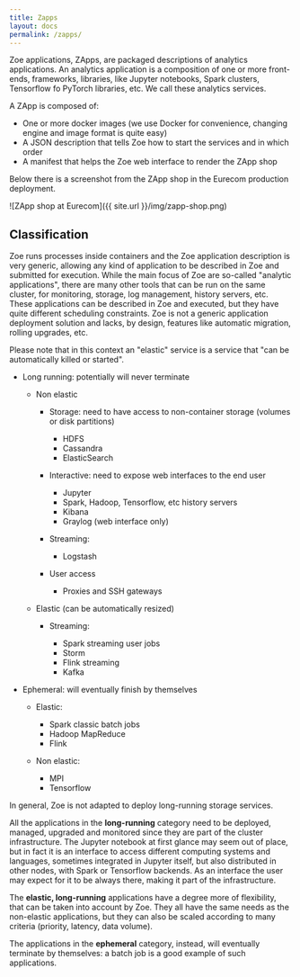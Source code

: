 ```yaml
---
title: Zapps
layout: docs
permalink: /zapps/
---
```


Zoe applications, ZApps, are packaged descriptions of analytics applications. An analytics application is a composition of one or more front-ends, frameworks, libraries, like Jupyter notebooks, Spark clusters, Tensorflow fo PyTorch libraries, etc. We call these analytics services.

A ZApp is composed of:

 * One or more docker images (we use Docker for convenience, changing engine and image format is quite easy)
 * A JSON description that tells Zoe how to start the services and in which order
 * A manifest that helps the Zoe web interface to render the ZApp shop

Below there is a screenshot from the ZApp shop in the Eurecom production deployment.

![ZApp shop at Eurecom]({{ site.url }}/img/zapp-shop.png)

## Classification

Zoe runs processes inside containers and the Zoe application description is very generic, allowing any kind of application to be described in Zoe and submitted for execution. While the main focus of Zoe are so-called "analytic applications", there are many other tools that can be run on the same cluster, for monitoring, storage, log management, history servers, etc. These applications can be described in Zoe and executed, but they have quite different scheduling constraints. Zoe is not a generic application deployment solution and lacks, by design, features like automatic migration, rolling upgrades, etc.

Please note that in this context an "elastic" service is a service that "can be automatically killed or started".

- Long running: potentially will never terminate

  - Non elastic

    - Storage: need to have access to non-container storage (volumes or disk partitions)

      - HDFS
      - Cassandra
      - ElasticSearch

    - Interactive: need to expose web interfaces to the end user

      - Jupyter
      - Spark, Hadoop, Tensorflow, etc history servers
      - Kibana
      - Graylog (web interface only)

    - Streaming:

      - Logstash

    - User access

      - Proxies and SSH gateways

  - Elastic (can be automatically resized)

    - Streaming:

      - Spark streaming user jobs
      - Storm
      - Flink streaming
      - Kafka

- Ephemeral: will eventually finish by themselves

  - Elastic:

    - Spark classic batch jobs
    - Hadoop MapReduce
    - Flink

  - Non elastic:

    - MPI
    - Tensorflow

In general, Zoe is not adapted to deploy long-running storage services.

All the applications in the **long-running** category need to be deployed, managed, upgraded and monitored since they are part of the cluster infrastructure. The Jupyter notebook at first glance may seem out of place, but in fact it is an interface to access different computing systems and languages, sometimes integrated in Jupyter itself, but also distributed in other nodes, with Spark or Tensorflow backends. As an interface the user may expect for it to be always there, making it part of the infrastructure.

The **elastic, long-running** applications have a degree more of flexibility, that can be taken into account by Zoe. They all have the same needs as the non-elastic applications, but they can also be scaled according to many criteria (priority, latency, data volume).

The applications in the **ephemeral** category, instead, will eventually terminate by themselves: a batch job is a good example of such applications.


